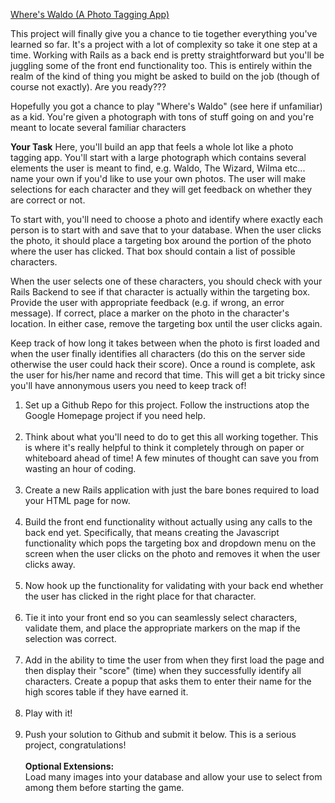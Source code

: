 <a href="https://www.theodinproject.com/courses/javascript-and-jquery/lessons/where-s-waldo-a-photo-tagging-app">Where's Waldo (A Photo Tagging App)</a>

This project will finally give you a chance to tie together everything you've learned so far. It's a project with a lot of complexity so take it one step at a time. Working with Rails as a back end is pretty straightforward but you'll be juggling some of the front end functionality too. This is entirely within the realm of the kind of thing you might be asked to build on the job (though of course not exactly). Are you ready???

Hopefully you got a chance to play "Where's Waldo" (see here if unfamiliar) as a kid. You're given a photograph with tons of stuff going on and you're meant to locate several familiar characters

<strong>Your Task</strong>
Here, you'll build an app that feels a whole lot like a photo tagging app. You'll start with a large photograph which contains several elements the user is meant to find, e.g. Waldo, The Wizard, Wilma etc... name your own if you'd like to use your own photos. The user will make selections for each character and they will get feedback on whether they are correct or not.

To start with, you'll need to choose a photo and identify where exactly each person is to start with and save that to your database. When the user clicks the photo, it should place a targeting box around the portion of the photo where the user has clicked. That box should contain a list of possible characters.

When the user selects one of these characters, you should check with your Rails Backend to see if that character is actually within the targeting box. Provide the user with appropriate feedback (e.g. if wrong, an error message). If correct, place a marker on the photo in the character's location. In either case, remove the targeting box until the user clicks again.

Keep track of how long it takes between when the photo is first loaded and when the user finally identifies all characters (do this on the server side otherwise the user could hack their score). Once a round is complete, ask the user for his/her name and record that time. This will get a bit tricky since you'll have annonymous users you need to keep track of!

1. Set up a Github Repo for this project. Follow the instructions atop the Google Homepage project if you need help.<br /><br />
2. Think about what you'll need to do to get this all working together. This is where it's really helpful to think it completely through on paper or whiteboard ahead of time! A few minutes of thought can save you from wasting an hour of coding.<br /><br />
3. Create a new Rails application with just the bare bones required to load your HTML page for now.<br /><br />
4. Build the front end functionality without actually using any calls to the back end yet. Specifically, that means creating the Javascript functionality which pops the targeting box and dropdown menu on the screen when the user clicks on the photo and removes it when the user clicks away.<br /><br />
5. Now hook up the functionality for validating with your back end whether the user has clicked in the right place for that character.<br /><br />
6. Tie it into your front end so you can seamlessly select characters, validate them, and place the appropriate markers on the map if the selection was correct.<br /><br />
7. Add in the ability to time the user from when they first load the page and then display their "score" (time) when they successfully identify all characters. Create a popup that asks them to enter their name for the high scores table if they have earned it.<br /><br />
8. Play with it!<br /><br />
9. Push your solution to Github and submit it below. This is a serious project, congratulations!<br /><br />
<strong>Optional Extensions:</strong><br />
Load many images into your database and allow your use to select from among them before starting the game.
